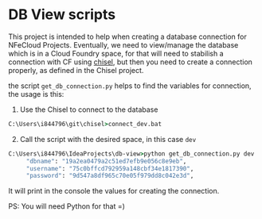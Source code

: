 # DB View scripts

This project is intended to help when creating a database connection for NFeCloud Projects.
Eventually, we need to view/manage the database which is in a Cloud Foundry space, 
for that will need to stabilish a connection with CF using [chisel](https://github.wdf.sap.corp/NFeCloud/chisel), but then
you need to create a connection properly, as defined in the Chisel project.

the script `get_db_connection.py` helps to find the variables for connection, the usage is this:

1. Use the Chisel to connect to the database
```cmd
C:\Users\i844796\git\chisel>connect_dev.bat

```
2. Call the script with the desired space, in this case `dev`
```cmd
C:\Users\i844796\IdeaProjects\db-view>python get_db_connection.py dev
     "dbname": "19a2ea0479a2c51ed7efb9e056c8e9eb",
     "username": "75c0bffcd792959a148cbf34e1817390",
     "password": "9d547a8df965c70e05f979dd8c042e3d",

```
It will print in the console the values for creating the connection.

PS: You will need Python for that =)
